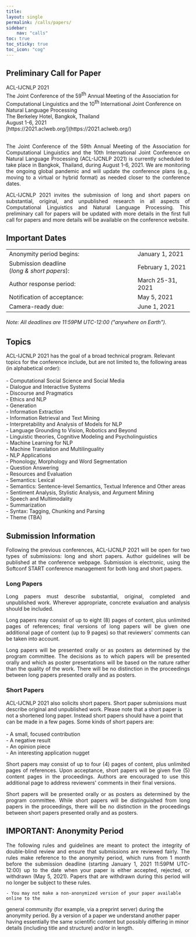 ```yaml
---
title: 
layout: single
permalink: /calls/papers/
sidebar: 
    nav: "calls"
toc: true
toc_sticky: true
toc_icon: "cog"
---
```


<h2>Preliminary Call for Paper</h2>
ACL-IJCNLP 2021 <br>
The Joint Conference of the 59<span style="vertical-align: super;">th</span> Annual Meeting of the Association for Computational Linguistics and the 10<span style="vertical-align: super;">th</span> International Joint Conference on 
Natural Language Processing<br>
The Berkeley Hotel, Bangkok, Thailand<br>
August 1-6, 2021  <br>
[https://2021.aclweb.org/](https://2021.aclweb.org/)<br><br>

<p align="justify">The Joint Conference of the 59th Annual Meeting of the Association for Computational 
Linguistics and the 10th International Joint Conference on Natural Language Processing 
(ACL-IJCNLP 2021) is currently scheduled to take place in Bangkok, Thailand, during 
August 1-6, 2021. We are monitoring the ongoing global pandemic and will update 
the conference plans (e.g., moving to a virtual or hybrid format) as needed closer to the conference dates.</p>

<p align="justify">ACL-IJCNLP 2021 invites the submission of long and short papers on substantial, 
original, and unpublished research in all aspects of Computational Linguistics and Natural 
Language Processing. This preliminary call for papers will be updated with more details 
in the first full call for papers and more details will be available on the conference website.</p>

<h2>Important Dates</h2>
<table style="width: 100%">
    <tbody>
        <tr>
            <td style="width: 70%;">Anonymity period begins: </td>
            <td style="width: 30%;">January 1, 2021</td>
        </tr>
        <tr>
            <td style="width: 70%;">Submission deadline<br/>(<i>long &amp; short papers</i>): </td>
            <td style="width: 30%;">February 1, 2021</td>
        </tr>
        <tr>
            <td style="width: 70%;">Author response period:</td>
            <td style="width: 30%;">March 25-31, 2021</td>
        </tr>
        <tr>
            <td style="width: 70%;">Notification of acceptance: </td>
            <td style="width: 30%;">May 5, 2021</td>
        </tr>       
        <tr>
            <td style="width: 70%;">Camera-ready due: </td>
            <td style="width: 30%;">June 1, 2021</td>      
        </tr>             
</tbody>
</table>
<h6>Note: All deadlines are 11:59PM UTC-12:00 ("anywhere on Earth").</h6>
<h2>Topics</h2>
ACL-IJCNLP 2021 has the goal of a broad technical program. Relevant topics 
for the conference include, but are not limited to, the following areas (in alphabetical order):<br/><br/>
    - Computational Social Science and Social Media<br>
    - Dialogue and Interactive Systems<br>
    - Discourse and Pragmatics<br>
    - Ethics and NLP<br>
    - Generation<br>
    - Information Extraction<br>
    - Information Retrieval and Text Mining<br>
    - Interpretability and Analysis of Models for NLP<br>
    - Language Grounding to Vision, Robotics and Beyond<br>
    - Linguistic theories, Cognitive Modeling and Psycholinguistics<br>
    - Machine Learning for NLP<br>
    - Machine Translation and Multilinguality<br>
    - NLP Applications<br>
    - Phonology, Morphology and Word Segmentation<br>
    - Question Answering<br>
    - Resources and Evaluation<br>
    - Semantics: Lexical<br>
    - Semantics: Sentence-level Semantics, Textual Inference and Other areas<br>
    - Sentiment Analysis, Stylistic Analysis, and Argument Mining<br>
    - Speech and Multimodality<br>
    - Summarization<br>
    - Syntax: Tagging, Chunking and Parsing<br>
    - Theme (TBA)<br>
<h2>Submission Information</h2>
<p align="justify">Following the previous conferences, ACL-IJCNLP 2021 will be open for two 
types of submissions: long and short papers. Author guidelines will be published 
at the conference webpage. Submission is electronic, using the Softconf START 
conference management for both long and short papers.</p>
<h3>Long Papers</h3>
<p align="justify">Long papers must describe substantial, original, completed and unpublished work. 
Wherever appropriate, concrete evaluation and analysis should be included.</p>
<p align="justify">Long papers may consist of up to eight (8) pages of content, plus unlimited 
pages of references; final versions of long papers will be given one additional page of content 
(up to 9 pages) so that reviewers' comments can be taken into account.</p>
<p align="justify">Long papers will be presented orally or as posters as determined by 
the program committee. The decisions as to which papers will be presented orally and 
which as poster presentations will be based on the nature rather than the quality of the work. 
There will be no distinction in the proceedings between long papers presented orally and as posters.</p>
<h3>Short Papers</h3>
ACL-IJCNLP 2021 also solicits short papers. Short paper submissions 
must describe original and unpublished work. Please note that a short paper is not a 
shortened long paper. Instead short papers should have a point that can be made 
in a few pages. Some kinds of short papers are:<br/><br/>
    - A small, focused contribution <br/>
    - A negative result<br/>
    - An opinion piece<br/>
    - An interesting application nugget<br/>

<p align="justify">Short papers may consist of up to four (4) pages of content, plus unlimited 
pages of references. Upon acceptance, short papers will be given five (5) content pages 
in the proceedings. Authors are encouraged to use this additional page to address reviewers' 
comments in their final versions.</p>
<p align="justify">Short papers will be presented orally or as posters as determined by the 
program committee. While short papers will be distinguished from long papers in the proceedings, 
there will be no distinction in the proceedings between short papers presented orally and as posters.</p>
<h2>IMPORTANT: Anonymity Period</h2>
<p align="justify">The following rules and guidelines are meant to protect the integrity of double-blind 
review and ensure that submissions are reviewed fairly. The rules make reference to the anonymity 
period, which runs from 1 month before the submission deadline (starting January 1, 2021 11:59PM 
UTC-12:00) up to the date when your paper is either accepted, rejected, or withdrawn (May 5, 2021). 
Papers that are withdrawn during this period will no longer be subject to these rules.</p>

    - You may not make a non-anonymized version of your paper available online to the 
general community (for example, via a preprint server) during the anonymity period. 
By a version of a paper we understand another paper having essentially the same 
scientific content but possibly differing in minor details (including title and structure) and/or in length.<br/>













